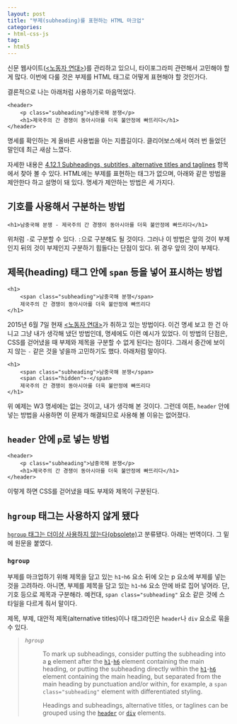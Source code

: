```yaml
---
layout: post
title: "부제(subheading)를 표현하는 HTML 마크업"
categories:
- html-css-js
tag:
- html5
---
```


신문 웹사이트([&lt;노동자 연대&gt;](http://wspaper.org))를 관리하고 있으니, 타이포그라피 관련해서 고민해야 할 게 많다. 이번에 다룰 것은 부제를 HTML 태그로 어떻게 표현해야 할 것인가다.

결론적으로 나는 아래처럼 사용하기로 마음먹었다.

    <header>
        <p class="subheading">남중국해 분쟁</p>
        <h1>제국주의 간 경쟁이 동아시아를 더욱 불안정에 빠뜨리다</h1>
    </header>

명세를 확인하는 게 올바른 사용법을 아는 지름길이다. 클리어보스에서 여러 번 들었던 말인데 최근 새삼 느꼈다.

자세한 내용은 [4.12.1 Subheadings, subtitles, alternative titles and taglines](http://www.w3.org/TR/html5/common-idioms.html#sub-head) 항목에서 찾아 볼 수 있다. HTML에는 부제를 표현하는 태그가 없으며, 아래와 같은 방법을 제안한다 하고 설명이 돼 있다. 명세가 제안하는 방법은 세 가지다. 


## 기호를 사용해서 구분하는 방법

    <h1>남중국해 분쟁 - 제국주의 간 경쟁이 동아시아를 더욱 불안정에 빠뜨리다</h1>

위처럼 `-`로 구분할 수 있다. `:`으로 구분해도 될 것이다. 그러나 이 방법은 앞의 것이 부제인지 뒤의 것이 부제인지 구분하기 힘들다는 단점이 있다. 위 경우 앞의 것이 부제다.


## 제목(heading) 태그 안에 `span` 등을 넣어 표시하는 방법

    <h1>
        <span class="subheading">남중국해 분쟁</span>
        제국주의 간 경쟁이 동아시아를 더욱 불안정에 빠뜨리다
    </h1>

2015년 6월 7일 현재 [\<노동자 연대\>](http://wspaper.org)가 취하고 있는 방법이다. 이건 명세 보고 한 건 아니고 그냥 내가 생각해 냈던 방법인데, 명세에도 이런 예시가 있었다. 이 방법의 단점은, CSS를 걷어냈을 때 부제와 제목을 구분할 수 없게 된다는 점이다. 그래서 중간에 보이지 않는 `-` 같은 것을 넣을까 고민하기도 했다. 아래처럼 말이다.

    <h1>
        <span class="subheading">남중국해 분쟁</span>
        <span class="hidden">-</span>
        제국주의 간 경쟁이 동아시아를 더욱 불안정에 빠뜨리다
    </h1>

위 예제는 W3 명세에는 없는 것이고, 내가 생각해 본 것이다. 그런데 여튼, `header` 안에 넣는 방법을 사용하면 이 문제가 해결되므로 사용해 볼 이유는 없어졌다.


## `header` 안에 `p`로 넣는 방법

    <header>
        <p class="subheading">남중국해 분쟁</p>
        <h1>제국주의 간 경쟁이 동아시아를 더욱 불안정에 빠뜨리다</h1>
    </header>

이렇게 하면 CSS를 걷어냈을 때도 부제와 제목이 구분된다.


## `hgroup` 태그는 사용하지 않게 됐다

[`hgroup` 태그는 더이상 사용하지 않는다(obsolete)](http://www.w3.org/TR/html5/obsolete.html#non-conforming-features)고 분류됐다. 아래는 번역이다. 그 밑에 원문을 붙였다.

### `hgroup`

부제를 마크업하기 위해 제목을 담고 있는 `h1`-`h6` 요소 뒤에 오는 p 요소에 부제를 넣는 것을 고려하라. 아니면, 부제를 제목을 담고 있는 `h1`-`h6` 요소 안에 바로 집어 넣어라. 단, 기호 등으로 제목과 구분해라. 예컨대, `span class="subheading"` 요소 같은 것에 스타일을 다르게 줘서 말이다.

제목, 부제, 대안적 제목(alternative titles)이나 태그라인은 `header`나 `div` 요소로 묶을 수 있다.

<blockquote>
    <dl>
        <dt><dfn id="hgroup"><code>hgroup</code></dfn></dt>
        <dd><p>To mark up subheadings, consider putting the subheading into a <code><a href="http://www.w3.org/TR/html5/grouping-content.html#the-p-element">p</a></code> element after the <code><a href="http://www.w3.org/TR/html5/sections.html#the-h1,-h2,-h3,-h4,-h5,-and-h6-elements">h1</a></code>-<code><a href="http://www.w3.org/TR/html5/sections.html#the-h1,-h2,-h3,-h4,-h5,-and-h6-elements">h6</a></code> element containing the main heading, or putting the subheading directly within the <code><a href="http://www.w3.org/TR/html5/sections.html#the-h1,-h2,-h3,-h4,-h5,-and-h6-elements">h1</a></code>-<code><a href="http://www.w3.org/TR/html5/sections.html#the-h1,-h2,-h3,-h4,-h5,-and-h6-elements">h6</a></code> element containing the main heading, but separated from the main heading by punctuation and/or within, for example, a <code>span class="subheading"</code> element with differentiated styling.</p>
       <p>Headings and subheadings, alternative titles, or taglines can be grouped using the <code><a href="http://www.w3.org/TR/html5/sections.html#the-header-element">header</a></code> or <code><a href="http://www.w3.org/TR/html5/grouping-content.html#the-div-element">div</a></code> elements.</p></dd>
    </dl>
</blockquote>




